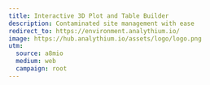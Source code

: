 ```yaml
---
title: Interactive 3D Plot and Table Builder
description: Contaminated site management with ease
redirect_to: https://environment.analythium.io/
image: https://hub.analythium.io/assets/logo/logo.png
utm:
  source: a8mio
  medium: web
  campaign: root
---
```

